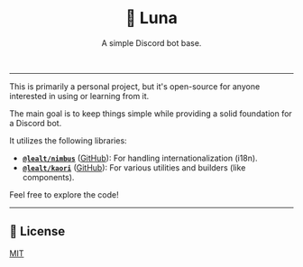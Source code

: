 <div align="center">
  <br />
  <h1>🌙 Luna</h1>
  <p>
    A simple Discord bot base.
  </p>
  <br />
</div>

---

This is primarily a personal project, but it's open-source for anyone interested in using or learning from it.

The main goal is to keep things simple while providing a solid foundation for a Discord bot.

It utilizes the following libraries:

- **[`@lealt/nimbus`](https://www.npmjs.com/package/@lealt/nimbus)** ([GitHub](https://github.com/lealtt/nimbus)): For handling internationalization (i18n).
- **[`@lealt/kaori`](https://www.npmjs.com/package/@lealt/kaori)** ([GitHub](https://github.com/lealtt/kaori)): For various utilities and builders (like components).

Feel free to explore the code!

---

## 📄 License

[MIT](LICENSE)